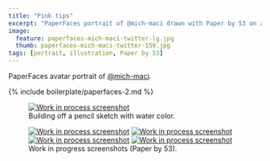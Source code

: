 ```yaml
---
title: "Pink tips"
excerpt: "PaperFaces portrait of @mich-maci drawn with Paper by 53 on an iPad."
image: 
  feature: paperfaces-mich-maci-twitter-lg.jpg
  thumb: paperfaces-mich-maci-twitter-150.jpg
tags: [portrait, illustration, Paper by 53]
---
```


PaperFaces avatar portrait of <a href="http://twitter.com/mich-maci">@mich-maci</a>.

{% include boilerplate/paperfaces-2.md %}

<figure>
	<a href="{{ site.url }}/assets/images/paperfaces-mich-maci-process-1-lg.jpg"><img src="{{ site.url }}/assets/images/paperfaces-mich-maci-process-1-750.jpg" alt="Work in process screenshot"></a>
	<figcaption>Building off a pencil sketch with water color.</figcaption>
</figure>

<figure class="half">
	<a href="{{ site.url }}/assets/images/paperfaces-mich-maci-process-2-lg.jpg"><img src="{{ site.url }}/assets/images/paperfaces-mich-maci-process-2-600.jpg" alt="Work in process screenshot"></a>
	<a href="{{ site.url }}/assets/images/paperfaces-mich-maci-process-3-lg.jpg"><img src="{{ site.url }}/assets/images/paperfaces-mich-maci-process-3-600.jpg" alt="Work in process screenshot"></a>
	<a href="{{ site.url }}/assets/images/paperfaces-mich-maci-process-4-lg.jpg"><img src="{{ site.url }}/assets/images/paperfaces-mich-maci-process-4-600.jpg" alt="Work in process screenshot"></a>
	<a href="{{ site.url }}/assets/images/paperfaces-mich-maci-process-5-lg.jpg"><img src="{{ site.url }}/assets/images/paperfaces-mich-maci-process-5-600.jpg" alt="Work in process screenshot"></a>
	<figcaption>Work in progress screenshots (Paper by 53).</figcaption>
</figure>